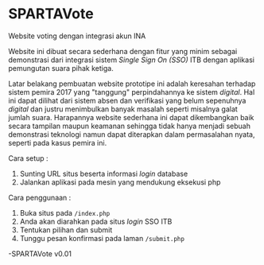 # SPARTAVote
Website voting dengan integrasi akun INA

Website ini dibuat secara sederhana dengan fitur yang minim sebagai demonstrasi dari integrasi sistem _Single Sign On (SSO)_ ITB dengan aplikasi pemungutan suara pihak ketiga.

Latar belakang pembuatan website prototipe ini adalah keresahan terhadap sistem pemira 2017 yang "tanggung" perpindahannya ke sistem _digital_. Hal ini dapat dilihat dari sistem absen dan verifikasi yang belum sepenuhnya _digital_ dan justru menimbulkan banyak masalah seperti misalnya galat jumlah suara. Harapannya website sederhana ini dapat dikembangkan baik secara tampilan maupun keamanan sehingga tidak hanya menjadi sebuah demonstrasi teknologi namun dapat diterapkan dalam permasalahan nyata, seperti pada kasus pemira ini.

Cara setup :
1. Sunting URL situs beserta informasi _login_ database
2. Jalankan aplikasi pada mesin yang mendukung eksekusi php

Cara penggunaan :
1. Buka situs pada `/index.php`
2. Anda akan diarahkan pada situs _login_ SSO ITB
3. Tentukan pilihan dan submit
4. Tunggu pesan konfirmasi pada laman `/submit.php`

-SPARTAVote v0.01
